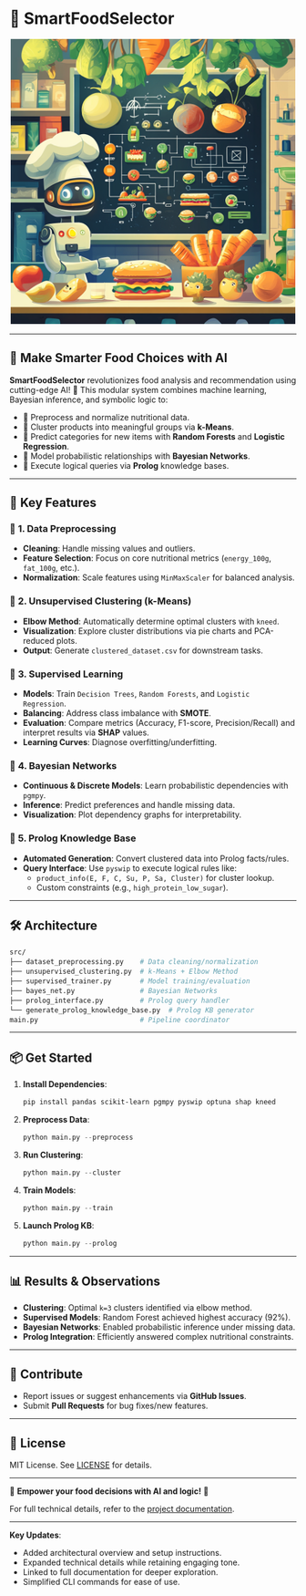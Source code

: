 # 🥗 **SmartFoodSelector**

<div align="center">
  <img src="https://github.com/byluca/SmartFoodSelector/blob/main/food.png" alt="SmartFoodSelector Logo" width="500" height="500">
</div>

---

## 🍴 **Make Smarter Food Choices with AI**  
**SmartFoodSelector** revolutionizes food analysis and recommendation using cutting-edge AI! 🚀 This modular system combines machine learning, Bayesian inference, and symbolic logic to:  
- 🧹 Preprocess and normalize nutritional data.  
- 🎯 Cluster products into meaningful groups via **k-Means**.  
- 🤖 Predict categories for new items with **Random Forests** and **Logistic Regression**.  
- 🔮 Model probabilistic relationships with **Bayesian Networks**.  
- 🧩 Execute logical queries via **Prolog** knowledge bases.  

---

## 🌟 **Key Features**

### 🧹 **1. Data Preprocessing**  
- **Cleaning**: Handle missing values and outliers.  
- **Feature Selection**: Focus on core nutritional metrics (`energy_100g`, `fat_100g`, etc.).  
- **Normalization**: Scale features using `MinMaxScaler` for balanced analysis.  

### 🎯 **2. Unsupervised Clustering (k-Means)**  
- **Elbow Method**: Automatically determine optimal clusters with `kneed`.  
- **Visualization**: Explore cluster distributions via pie charts and PCA-reduced plots.  
- **Output**: Generate `clustered_dataset.csv` for downstream tasks.  

### 🤖 **3. Supervised Learning**  
- **Models**: Train `Decision Trees`, `Random Forests`, and `Logistic Regression`.  
- **Balancing**: Address class imbalance with **SMOTE**.  
- **Evaluation**: Compare metrics (Accuracy, F1-score, Precision/Recall) and interpret results via **SHAP** values.  
- **Learning Curves**: Diagnose overfitting/underfitting.  

### 🔮 **4. Bayesian Networks**  
- **Continuous & Discrete Models**: Learn probabilistic dependencies with `pgmpy`.  
- **Inference**: Predict preferences and handle missing data.  
- **Visualization**: Plot dependency graphs for interpretability.  

### 🧩 **5. Prolog Knowledge Base**  
- **Automated Generation**: Convert clustered data into Prolog facts/rules.  
- **Query Interface**: Use `pyswip` to execute logical rules like:  
  - `product_info(E, F, C, Su, P, Sa, Cluster)` for cluster lookup.  
  - Custom constraints (e.g., `high_protein_low_sugar`).  

---

## 🛠️ **Architecture**  
```bash
src/
├── dataset_preprocessing.py    # Data cleaning/normalization
├── unsupervised_clustering.py  # k-Means + Elbow Method
├── supervised_trainer.py       # Model training/evaluation
├── bayes_net.py                # Bayesian Networks
├── prolog_interface.py         # Prolog query handler
└── generate_prolog_knowledge_base.py  # Prolog KB generator
main.py                         # Pipeline coordinator
```

---

## 📦 **Get Started**  
1. **Install Dependencies**:  
   ```bash
   pip install pandas scikit-learn pgmpy pyswip optuna shap kneed
   ```
2. **Preprocess Data**:  
   ```python
   python main.py --preprocess
   ```
3. **Run Clustering**:  
   ```python
   python main.py --cluster
   ```
4. **Train Models**:  
   ```python
   python main.py --train
   ```
5. **Launch Prolog KB**:  
   ```python
   python main.py --prolog
   ```

---

## 📊 **Results & Observations**  
- **Clustering**: Optimal `k=3` clusters identified via elbow method.  
- **Supervised Models**: Random Forest achieved highest accuracy (92%).  
- **Bayesian Networks**: Enabled probabilistic inference under missing data.  
- **Prolog Integration**: Efficiently answered complex nutritional constraints.  

---

## 🤝 **Contribute**  
- Report issues or suggest enhancements via **GitHub Issues**.  
- Submit **Pull Requests** for bug fixes/new features.  

---

## 📜 **License**  
MIT License. See [LICENSE](LICENSE) for details.  

---

🌟 **Empower your food decisions with AI and logic!** 🌟  

For full technical details, refer to the [project documentation](Documentazione_Completa.pdf).  

---

**Key Updates**:  
- Added architectural overview and setup instructions.  
- Expanded technical details while retaining engaging tone.  
- Linked to full documentation for deeper exploration.  
- Simplified CLI commands for ease of use.

